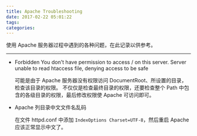 ```yaml
---
title: Apache Troubleshooting
date: 2017-02-22 05:01:22
tags:
categories:
---
```


使用 Apache 服务器过程中遇到的各种问题，在此记录以供参考。

<!--more-->

---

* Forbidden
  You don't have permission to access / on this server.
  Server unable to read htaccess file, denying access to be safe

  可能是由于 Apache 服务器没有权限访问 DocumentRoot、<Directory>所设置的目录，检查该目录的权限。
  不仅仅是检查最终目录的权限，还要检查整个 Path 中包含的各级目录的权限，最后修改权限使 Apache 可访问即可。

* Apache 列目录中文文件名乱码

  在文件 httpd.conf 中添加 ```IndexOptions Charset=UTF-8```，然后重启 Apache 应该正常显示中文了。
